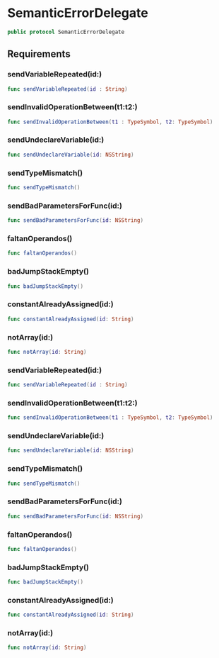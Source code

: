 # SemanticErrorDelegate

``` swift
public protocol SemanticErrorDelegate 
```

## Requirements

### sendVariableRepeated(id:​)

``` swift
func sendVariableRepeated(id : String)
```

### sendInvalidOperationBetween(t1:​t2:​)

``` swift
func sendInvalidOperationBetween(t1 : TypeSymbol, t2: TypeSymbol)
```

### sendUndeclareVariable(id:​)

``` swift
func sendUndeclareVariable(id: NSString)
```

### sendTypeMismatch()

``` swift
func sendTypeMismatch()
```

### sendBadParametersForFunc(id:​)

``` swift
func sendBadParametersForFunc(id: NSString)
```

### faltanOperandos()

``` swift
func faltanOperandos()
```

### badJumpStackEmpty()

``` swift
func badJumpStackEmpty()
```

### constantAlreadyAssigned(id:​)

``` swift
func constantAlreadyAssigned(id: String)
```

### notArray(id:​)

``` swift
func notArray(id: String)
```

### sendVariableRepeated(id:​)

``` swift
func sendVariableRepeated(id : String)
```

### sendInvalidOperationBetween(t1:​t2:​)

``` swift
func sendInvalidOperationBetween(t1 : TypeSymbol, t2: TypeSymbol)
```

### sendUndeclareVariable(id:​)

``` swift
func sendUndeclareVariable(id: NSString)
```

### sendTypeMismatch()

``` swift
func sendTypeMismatch()
```

### sendBadParametersForFunc(id:​)

``` swift
func sendBadParametersForFunc(id: NSString)
```

### faltanOperandos()

``` swift
func faltanOperandos()
```

### badJumpStackEmpty()

``` swift
func badJumpStackEmpty()
```

### constantAlreadyAssigned(id:​)

``` swift
func constantAlreadyAssigned(id: String)
```

### notArray(id:​)

``` swift
func notArray(id: String)
```
